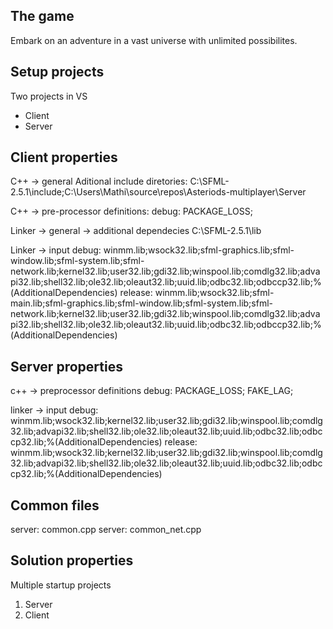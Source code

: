 The game
----------------
Embark on an adventure in a vast universe with unlimited possibilites.

Setup projects
---------------------------
Two projects in VS
- Client
- Server


Client properties
----------------------
C++ -> general Aditional include diretories: 
C:\SFML-2.5.1\include;C:\Users\Mathi\source\repos\Asteriods-multiplayer\Server

C++ -> pre-processor definitions: 
debug: PACKAGE_LOSS;

Linker -> general -> additional dependecies
C:\SFML-2.5.1\lib

Linker -> input
debug: winmm.lib;wsock32.lib;sfml-graphics.lib;sfml-window.lib;sfml-system.lib;sfml-network.lib;kernel32.lib;user32.lib;gdi32.lib;winspool.lib;comdlg32.lib;advapi32.lib;shell32.lib;ole32.lib;oleaut32.lib;uuid.lib;odbc32.lib;odbccp32.lib;%(AdditionalDependencies)
release: winmm.lib;wsock32.lib;sfml-main.lib;sfml-graphics.lib;sfml-window.lib;sfml-system.lib;sfml-network.lib;kernel32.lib;user32.lib;gdi32.lib;winspool.lib;comdlg32.lib;advapi32.lib;shell32.lib;ole32.lib;oleaut32.lib;uuid.lib;odbc32.lib;odbccp32.lib;%(AdditionalDependencies)

Server properties
--------------------
c++ -> preprocessor definitions
debug: PACKAGE_LOSS; FAKE_LAG;

linker -> input
debug: winmm.lib;wsock32.lib;kernel32.lib;user32.lib;gdi32.lib;winspool.lib;comdlg32.lib;advapi32.lib;shell32.lib;ole32.lib;oleaut32.lib;uuid.lib;odbc32.lib;odbccp32.lib;%(AdditionalDependencies)
release: winmm.lib;wsock32.lib;kernel32.lib;user32.lib;gdi32.lib;winspool.lib;comdlg32.lib;advapi32.lib;shell32.lib;ole32.lib;oleaut32.lib;uuid.lib;odbc32.lib;odbccp32.lib;%(AdditionalDependencies)

Common files
------------------
server: common.cpp
server: common_net.cpp


Solution properties
-----------------------------
Multiple startup projects
1. Server
2. Client




